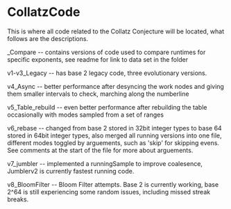 # CollatzCode
This is where all code related to the Collatz Conjecture will be located, what follows are the descriptions.

_Compare -- contains versions of code used to compare runtimes for specific exponents, see readme for link to data set in the folder

v1-v3_Legacy -- has base 2 legacy code, three evolutionary versions.

v4_Async -- better performance after desyncing the work nodes and giving them smaller intervals to check, marching along the numberline

v5_Table_rebuild -- even better performance after rebuilding the table occasionally with modes sampled from a set of ranges

v6_rebase -- changed from base 2 stored in 32bit integer types to base 64 stored in 64bit integer types, also merged all running versions into one file, different modes toggled by arguements, such as 'skip' for skipping evens. See comments at the start of the file for more about arguements.

v7_jumbler -- implemented a runningSample to improve coalesence, Jumblerv2 is currently fastest running code.

v8_BloomFilter -- Bloom Filter attempts.  Base 2 is currently working, base 2^64 is still experiencing some random issues, including missed streak breaks.
